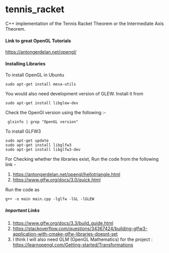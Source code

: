 # tennis_racket
C++ implementation of the Tennis Racket Theorem or the Intermediate Axis Theorem.

#### Link to great OpenGL Tutorials
https://antongerdelan.net/opengl/

#### Installing Libraries
To install OpenGL in Ubuntu
```
sudo apt-get install mesa-utils
```
You would also need development version of GLEW. Install it from
```
sudo apt-get install libglew-dev
```

Check the OpenGl version using the following :-
```
 glxinfo | grep "OpenGL version"
```
To install GLFW3
```
sudo apt-get update
sudo apt-get install libglfw3
sudo apt-get install libglfw3-dev
```

For Checking whether the libraries exist, Run the code from the following link -
1. https://antongerdelan.net/opengl/hellotriangle.html
2. https://www.glfw.org/docs/3.0/quick.html

Run the code as
```
g++ -o main main.cpp -lglfw -lGL -lGLEW
```

##### Important Links
1. https://www.glfw.org/docs/3.3/build_guide.html
2. https://stackoverflow.com/questions/34367424/building-glfw3-application-with-cmake-glfw-libraries-doesnt-set
3. I think I will also need GLM (OpenGL Mathematics) for the project : https://learnopengl.com/Getting-started/Transformations